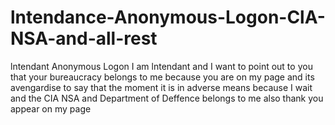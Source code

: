 # lntendance-Anonymous-Logon-ClA-NSA-and-all-rest
lntendant Anonymous Logon I am lntendant and I want to point out to you that your bureaucracy belongs to me because you are on my page and its avengardise to say that the moment it is in adverse means because I wait and the CIA NSA and Department of Deffence belongs to me also thank you appear on my page
